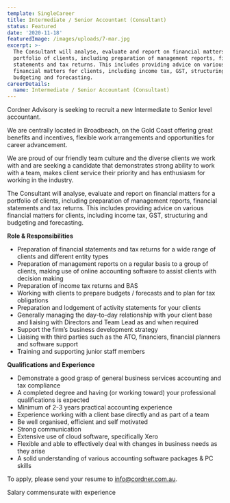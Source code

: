 ```yaml
---
template: SingleCareer
title: Intermediate / Senior Accountant (Consultant)
status: Featured
date: '2020-11-18'
featuredImage: /images/uploads/7-mar.jpg
excerpt: >-
  The Consultant will analyse, evaluate and report on financial matters for a
  portfolio of clients, including preparation of management reports, financial
  statements and tax returns. This includes providing advice on various
  financial matters for clients, including income tax, GST, structuring and
  budgeting and forecasting.
careerDetails:
  name: Intermediate / Senior Accountant (Consultant)
---
```

Cordner Advisory is seeking to recruit a new Intermediate to Senior level accountant.

We are centrally located in Broadbeach, on the Gold Coast offering great benefits and incentives, flexible work arrangements and opportunities for career advancement.

We are proud of our friendly team culture and the diverse clients we work with and are seeking a candidate that demonstrates strong ability to work with a team, makes client service their priority and has enthusiasm for working in the industry.

The Consultant will analyse, evaluate and report on financial matters for a portfolio of clients, including preparation of management reports, financial statements and tax returns. This includes providing advice on various financial matters for clients, including income tax, GST, structuring and budgeting and forecasting.

**Role & Responsibilities**  

* Preparation of financial statements and tax returns for a wide range of clients and different entity types
* Preparation of management reports on a regular basis to a group of clients, making use of online accounting software to assist clients with decision making
* Preparation of income tax returns and BAS 
* Working with clients to prepare budgets / forecasts and to plan for tax obligations
* Preparation and lodgement of activity statements for your clients
* Generally managing the day-to-day relationship with your client base and liaising with Directors and Team Lead as and when required
* Support the firm’s business development strategy
* Liaising with third parties such as the ATO, financiers, financial planners and software support
* Training and supporting junior staff members

**Qualifications and Experience**

* Demonstrate a good grasp of general business services accounting and tax compliance 
* A completed degree and having (or working toward) your professional qualifications is expected
* Minimum of 2-3 years practical accounting experience
* Experience working with a client base directly and as part of a team
* Be well organised, efficient and self motivated 
* Strong communication
* Extensive use of cloud software, specifically Xero
* Flexible and able to effectively deal with changes in business needs as they arise
* A solid understanding of various accounting software packages & PC skills 

To apply, please send your resume to info@cordner.com.au.

Salary commensurate with experience
